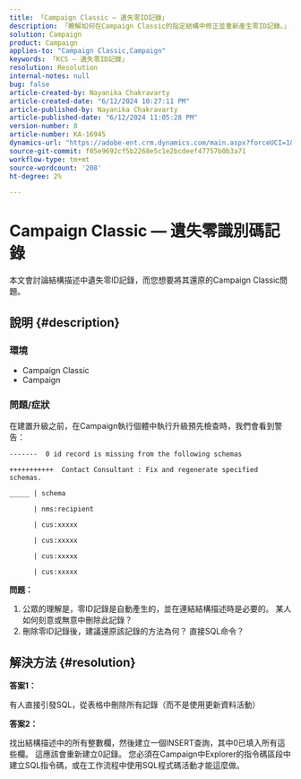 ```yaml
---
title: 「Campaign Classic — 遺失零ID記錄」
description: 「瞭解如何在Campaign Classic的指定結構中修正並重新產生零ID記錄。」
solution: Campaign
product: Campaign
applies-to: "Campaign Classic,Campaign"
keywords: 「KCS — 遺失零ID記錄」
resolution: Resolution
internal-notes: null
bug: false
article-created-by: Nayanika Chakravarty
article-created-date: "6/12/2024 10:27:11 PM"
article-published-by: Nayanika Chakravarty
article-published-date: "6/12/2024 11:05:28 PM"
version-number: 8
article-number: KA-16945
dynamics-url: "https://adobe-ent.crm.dynamics.com/main.aspx?forceUCI=1&pagetype=entityrecord&etn=knowledgearticle&id=539b09e4-0a29-ef11-840a-000d3a3764e0"
source-git-commit: f05e9692cf5b2268e5c1e2bcdeef47757b0b3a71
workflow-type: tm+mt
source-wordcount: '208'
ht-degree: 2%

---
```


# Campaign Classic — 遺失零識別碼記錄


本文會討論結構描述中遺失零ID記錄，而您想要將其還原的Campaign Classic問題。

## 說明 {#description}


### 環境

- Campaign Classic
- Campaign


### 問題/症狀

在建置升級之前，在Campaign執行個體中執行升級預先檢查時，我們會看到警告：


```
-------  0 id record is missing from the following schemas

+++++++++++  Contact Consultant : Fix and regenerate specified schemas.

_____ | schema                   

      | nms:recipient            

      | cus:xxxxx     

      | cus:xxxxx         

      | cus:xxxxx        

      | cus:xxxxx
```


<b>問題：</b>

1. 公眾的理解是，零ID記錄是自動產生的，並在連結結構描述時是必要的。 某人如何刻意或無意中刪除此記錄？
2. 刪除零ID記錄後，建議還原該記錄的方法為何？ 直接SQL命令？



## 解決方法 {#resolution}


<b>答案1：</b>

有人直接引發SQL，從表格中刪除所有記錄（而不是使用更新資料活動）

<b>答案2：</b>

找出結構描述中的所有整數欄，然後建立一個INSERT查詢，其中0已填入所有這些欄。 這應該會重新建立0記錄。 您必須在Campaign中Explorer的指令碼區段中建立SQL指令碼，或在工作流程中使用SQL程式碼活動才能這麼做。
